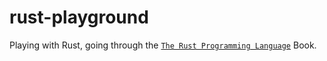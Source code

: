 # rust-playground

Playing with Rust, going through the [`The Rust Programming Language`](https://doc.rust-lang.org/1.30.0/book/2018-edition/foreword.html) Book.
